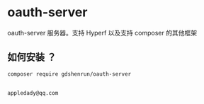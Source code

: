 # oauth-server
 oauth-server 服务器。支持 Hyperf 以及支持 composer 的其他框架

## 如何安装 ？
```bash
composer require gdshenrun/oauth-server
```

```

appledady@qq.com  